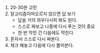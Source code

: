 1. 20-30분 고민
2. 알고리즘이떠오르지 않으면 답 보기
   - 답을 거의 외우다시피 봐도 된다.
    - 스스로 짜보고 나중에 다시 푸는 것이 중요
    - 한 번 막힌 건 다음에도 막힌다.
3. 혼자서 스스로 다시 짜본다.
4. 체크 해놓고 다음에 다시 풀어본다.
